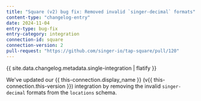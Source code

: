 ```yaml
---
title: "Square (v2) bug fix: Removed invalid `singer-decimal` formats"
content-type: "changelog-entry"
date: 2024-11-04
entry-type: bug-fix
entry-category: integration
connection-id: square
connection-version: 2
pull-request: "https://github.com/singer-io/tap-square/pull/120"
---
```

{{ site.data.changelog.metadata.single-integration | flatify }}

We've updated our {{ this-connection.display_name }} (v{{ this-connection.this-version }}) integration by removing the invalid `singer-decimal` formats from the `locations` schema.
